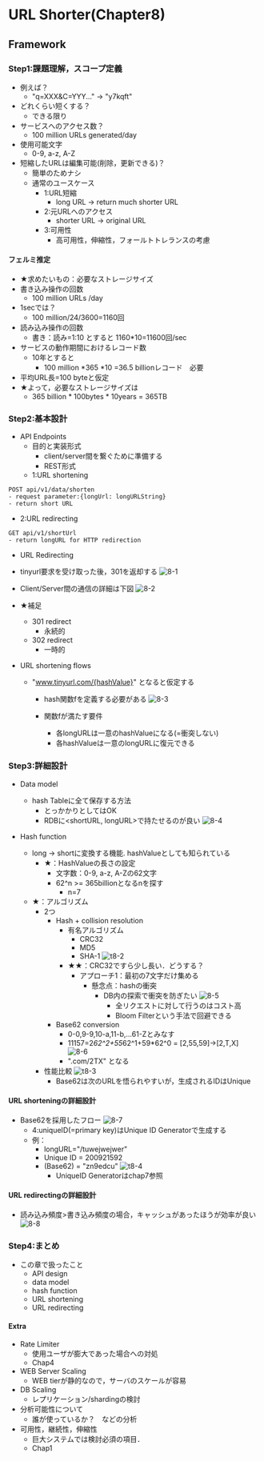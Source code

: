 # URL Shorter(Chapter8)
## Framework
### Step1:課題理解，スコープ定義
- 例えば？
  - "q=XXX&C=YYY..." -> "y7kqft"
- どれくらい短くする？
  - できる限り 
- サービスへのアクセス数？
  - 100 million URLs generated/day
- 使用可能文字
  - 0-9, a-z, A-Z
- 短縮したURLは編集可能(削除，更新できる)？
  - 簡単のためナシ
  - 通常のユースケース
    - 1:URL短縮
      - long URL -> return much shorter URL
    - 2:元URLへのアクセス
      - shorter URL -> original URL
    - 3:可用性
      - 高可用性，伸縮性，フォールトトレランスの考慮
#### フェルミ推定
- ★求めたいもの：必要なストレージサイズ
- 書き込み操作の回数
  - 100 million URLs /day
- 1secでは？
  - 100 million/24/3600=1160回
- 読み込み操作の回数
  - 書き：読み=1:10 とすると 1160*10=11600回/sec
- サービスの動作期間におけるレコード数
  - 10年とすると
    - 100 million *365 *10 =36.5 billionレコード　必要
- 平均URL長=100 byteと仮定
- ★よって，必要なストレージサイズは
  - 365 billion * 100bytes * 10years = 365TB 
### Step2:基本設計
- API Endpoints
  - 目的と実装形式
    - client/server間を繋ぐために準備する
    - REST形式
  - 1:URL shortening
```
POST api/v1/data/shorten
- request parameter:{longUrl: longURLString}
- return short URL
```
  - 2:URL redirecting
```
GET api/v1/shortUrl
- return longURL for HTTP redirection
```
- URL Redirecting
 - tinyurl要求を受け取った後，301を返却する
![8-1](https://github.com/melonoidz/system_design_note/assets/27326835/86ab0271-9ea1-4d0b-aae4-4ee815776844)

 - Client/Server間の通信の詳細は下図
![8-2](https://github.com/melonoidz/system_design_note/assets/27326835/6412e858-7074-4ecc-b96d-3d26e0997f0a)

 - ★補足
   - 301 redirect
     - 永続的
   - 302 redirect
     - 一時的
- URL shortening flows
  - "www.tinyurl.com/{hashValue}" となると仮定する
    - hash関数fを定義する必要がある
![8-3](https://github.com/melonoidz/system_design_note/assets/27326835/fe6637cc-6b30-495b-b716-fea474a57eb7)
    
    - 関数fが満たす要件
      - 各longURLは一意のhashValueになる(=衝突しない)
      - 各hashValueは一意のlongURLに復元できる

### Step3:詳細設計
- Data model
  - hash Tableに全て保存する方法
    - とっかかりとしてはOK
    - RDBに<shortURL, longURL>で持たせるのが良い
![8-4](https://github.com/melonoidz/system_design_note/assets/27326835/ca3ce7b0-ffaa-433a-8274-be47839ba180)

- Hash function
  - long -> shortに変換する機能. hashValueとしても知られている
    - ★：HashValueの長さの設定
      - 文字数：0-9, a-z, A-Zの62文字
      - 62^n >= 365billionとなるnを探す
        - n=7
  - ★：アルゴリズム
    - 2つ
      - Hash + collision resolution
        - 有名アルゴリズム
          - CRC32
          - MD5
          - SHA-1
![t8-2](https://github.com/melonoidz/system_design_note/assets/27326835/37ff9d14-c34d-4c51-a2d9-524fdeb5c91e)
        - ★★：CRC32ですら少し長い．どうする？
          - アプローチ1：最初の7文字だけ集める
            - 懸念点：hashの衝突 
              - DB内の探索で衝突を防ぎたい
![8-5](https://github.com/melonoidz/system_design_note/assets/27326835/8a4ddb59-832c-4c44-8716-1bae4358362e)
                - 全リクエストに対して行うのはコスト高
                - Bloom Filterという手法で回避できる 
      - Base62 conversion
        - 0-0,9-9,10-a,11-b,...61-Zとみなす
        - 11157=2*62^2+55*62^1+59*62^0 = [2,55,59]->[2,T,X]
![8-6](https://github.com/melonoidz/system_design_note/assets/27326835/d6e22e68-7359-45fc-af65-b2b95ebf732d)
        - ".com/2TX" となる
    - 性能比較
![t8-3](https://github.com/melonoidz/system_design_note/assets/27326835/27487ea1-4189-4a1c-99ff-bdefd3425b5d)
      - Base62は次のURLを悟られやすいが，生成されるIDはUnique
#### URL shorteningの詳細設計
- Base62を採用したフロー
![8-7](https://github.com/melonoidz/system_design_note/assets/27326835/c4093bb8-0ccc-4a43-a7cd-5147700991af)
    - 4:uniqueID(=primary key)はUnique ID Generatorで生成する
  - 例：
    - longURL="/tuwejwejwer"
    - Unique ID = 200921592
    - (Base62) = "zn9edcu"
![t8-4](https://github.com/melonoidz/system_design_note/assets/27326835/3e552280-d45f-498f-8374-b496bc0a20a6)
      - UniqueID Generatorはchap7参照
#### URL redirectingの詳細設計
- 読み込み頻度>書き込み頻度の場合，キャッシュがあったほうが効率が良い
![8-8](https://github.com/melonoidz/system_design_note/assets/27326835/4bd78b90-e010-4a42-b468-0dcd873a9894)
### Step4:まとめ
- この章で扱ったこと
  - API design
  - data model
  - hash function
  - URL shortening
  - URL redirecting
#### Extra
- Rate Limiter
  - 使用ユーザが膨大であった場合への対処
  - Chap4
- WEB Server Scaling
  - WEB tierが静的なので，サーバのスケールが容易
- DB Scaling
  - レプリケーション/shardingの検討
- 分析可能性について
  - 誰が使っているか？　などの分析
- 可用性，継続性，伸縮性
  - 巨大システムでは検討必須の項目．
  - Chap1
